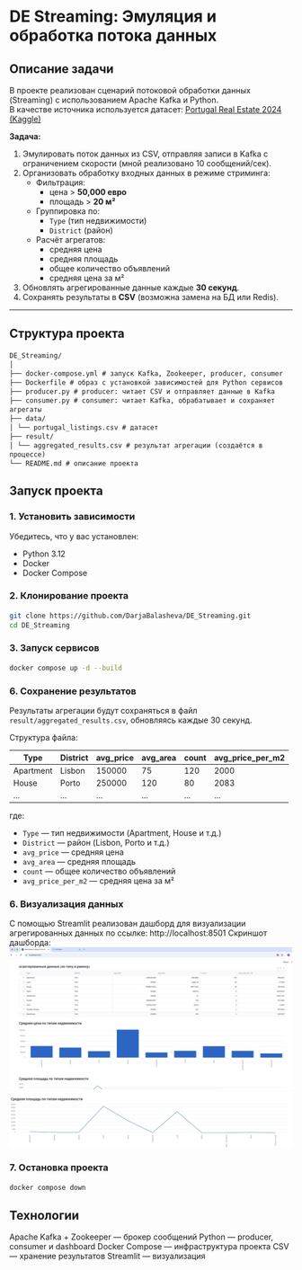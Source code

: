 # DE Streaming: Эмуляция и обработка потока данных

## Описание задачи

В проекте реализован сценарий потоковой обработки данных (Streaming) с использованием Apache Kafka и Python.  
В качестве источника используется датасет: 
[Portugal Real Estate 2024 (Kaggle)](https://www.kaggle.com/datasets/luvathoms/portugal-real-estate-2024)

**Задача:**
1. Эмулировать поток данных из CSV, отправляя записи в Kafka с ограничением скорости (мной реализовано 10 сообщений/сек).
2. Организовать обработку входных данных в режиме стриминга:
   - Фильтрация:
     - цена > **50,000 евро**  
     - площадь > **20 м²**
   - Группировка по:
     - `Type` (тип недвижимости)
     - `District` (район)
   - Расчёт агрегатов:
     - средняя цена
     - средняя площадь
     - общее количество объявлений
     - средняя цена за м²
3. Обновлять агрегированные данные каждые **30 секунд**.
4. Сохранять результаты в **CSV** (возможна замена на БД или Redis).

---

## Структура проекта

```plaintext
DE_Streaming/
│
├── docker-compose.yml # запуск Kafka, Zookeeper, producer, consumer
├── Dockerfile # образ с установкой зависимостей для Python сервисов
├── producer.py # producer: читает CSV и отправляет данные в Kafka
├── consumer.py # consumer: читает Kafka, обрабатывает и сохраняет агрегаты
├── data/
│ └── portugal_listings.csv # датасет
├── result/
│ └── aggregated_results.csv # результат агрегации (создаётся в процессе)
└── README.md # описание проекта
```

## Запуск проекта

### 1. Установить зависимости
Убедитесь, что у вас установлен:
- Python 3.12
- Docker
- Docker Compose

### 2. Клонирование проекта
```bash
git clone https://github.com/DarjaBalasheva/DE_Streaming.git
cd DE_Streaming
```

### 3. Запуск сервисов
```bash
docker compose up -d --build
```

### 6. Сохранение результатов
Результаты агрегации будут сохраняться в файл `result/aggregated_results.csv`, обновляясь каждые 30 секунд.

Структура файла:

| Type      | District | avg_price | avg_area | count | avg_price_per_m2 |
|-----------|----------|-----------|----------|-------|------------------|
| Apartment | Lisbon   | 150000    | 75       | 120   | 2000             |
| House     | Porto    | 250000    | 120      | 80    | 2083             |
| ...       | ...      | ...       | ...      | ...   | ...              |

где:
- `Type` — тип недвижимости (Apartment, House и т.д.)
- `District` — район (Lisbon, Porto и т.д.)
- `avg_price` — средняя цена
- `avg_area` — средняя площадь
- `count` — общее количество объявлений
- `avg_price_per_m2` — средняя цена за м²

### 6. Визуализация данных
С помощью Streamlit реализован дашборд для визуализации агрегированных данных по ссылке: http://localhost:8501
Скриншот дашборда:
![Dashboard Screenshot 1](./images/img_1.png)
![Dashboard Screenshot 2](./images/img_2.png)

### 7. Остановка проекта
```bash
docker compose down
```

## Технологии
Apache Kafka + Zookeeper — брокер сообщений
Python — producer, consumer и dashboard
Docker Compose — инфраструктура проекта
CSV — хранение результатов
Streamlit — визуализация